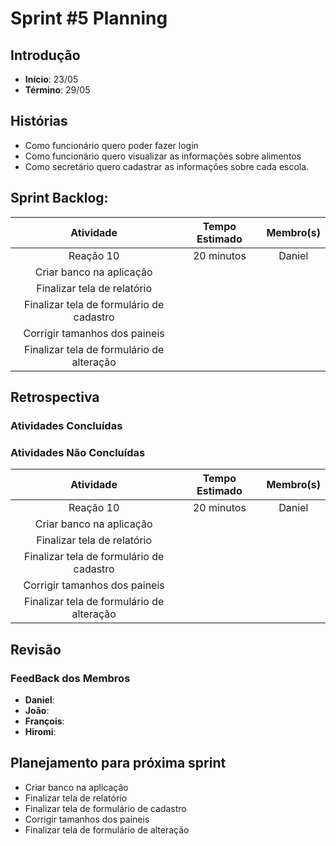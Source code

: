 ﻿# Sprint #5 Planning

## Introdução

- **Início**: 23/05
- **Término**: 29/05

## Histórias

- Como funcionário quero poder fazer login
- Como funcionário quero visualizar as informações sobre alimentos
- Como secretário quero cadastrar as informações sobre cada escola.

## Sprint Backlog:

| Atividade                                      | Tempo Estimado | Membro(s)     |
|:----------------------------------------------:|:--------------:|:-------------:|
| Reação 10                                      | 20 minutos     | Daniel        |
| Criar banco na aplicação                       |          |         |	
| Finalizar tela de relatório                    |      |         |
| Finalizar tela de formulário de cadastro       |          |       |
| Corrigir tamanhos dos paineis                  |          |           |
| Finalizar tela de formulário de alteração      |      |           |

## Retrospectiva

### Atividades Concluídas



### Atividades Não Concluídas

| Atividade                                      | Tempo Estimado | Membro(s)     |
|:----------------------------------------------:|:--------------:|:-------------:|
| Reação 10                                      | 20 minutos     | Daniel        |
| Criar banco na aplicação                       |          |         |	
| Finalizar tela de relatório                    |      |         |
| Finalizar tela de formulário de cadastro       |          |       |
| Corrigir tamanhos dos paineis                  |          |           |
| Finalizar tela de formulário de alteração      |      |           |

## Revisão



### FeedBack dos Membros

- **Daniel**:
- **João**:
- **François**:
- **Hiromi**:

## Planejamento para próxima sprint

- Criar banco na aplicação
- Finalizar tela de relatório
- Finalizar tela de formulário de cadastro
- Corrigir tamanhos dos paineis
- Finalizar tela de formulário de alteração
